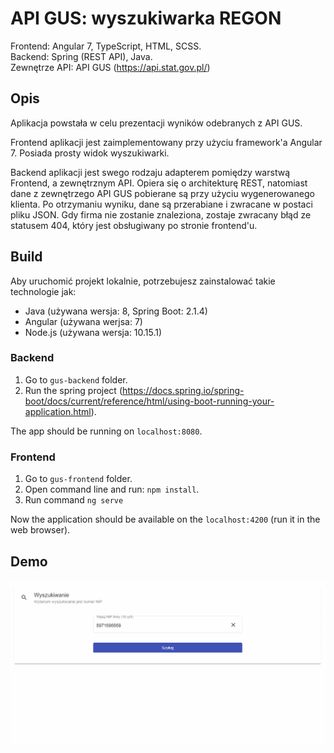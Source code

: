 # API GUS: wyszukiwarka REGON

Frontend: Angular 7, TypeScript, HTML, SCSS.  
Backend: Spring (REST API), Java.  
Zewnętrze API: API GUS (https://api.stat.gov.pl/)

## Opis
Aplikacja powstała w celu prezentacji wyników odebranych z API GUS.

Frontend aplikacji jest zaimplementowany przy użyciu framework'a Angular 7. Posiada prosty widok wyszukiwarki.

Backend aplikacji jest swego rodzaju adapterem pomiędzy warstwą Frontend, a zewnętrznym API. Opiera się o architekturę REST, natomiast dane z zewnętrzego API GUS pobierane są przy użyciu wygenerowanego klienta. Po otrzymaniu wyniku, dane są przerabiane i zwracane w postaci pliku JSON. Gdy firma nie zostanie znaleziona, zostaje zwracany błąd ze statusem 404, który jest obsługiwany po stronie frontend'u.

## Build

Aby uruchomić projekt lokalnie, potrzebujesz zainstalować takie technologie jak:
- Java (używana wersja: 8, Spring Boot: 2.1.4)
- Angular (używana werjsa: 7)
- Node.js (używana wersja: 10.15.1)

### Backend
1. Go to `gus-backend` folder.
2. Run the spring project (https://docs.spring.io/spring-boot/docs/current/reference/html/using-boot-running-your-application.html).

The app should be running on `localhost:8080`.

### Frontend
1. Go to `gus-frontend` folder.
2. Open command line and run: `npm install`.
3. Run command `ng serve`

Now the application should be available on the `localhost:4200` (run it in the web browser).


## Demo
![Demo gif](https://github.com/pawelidziak/api-gus-app/blob/master/appDemo.gif)
